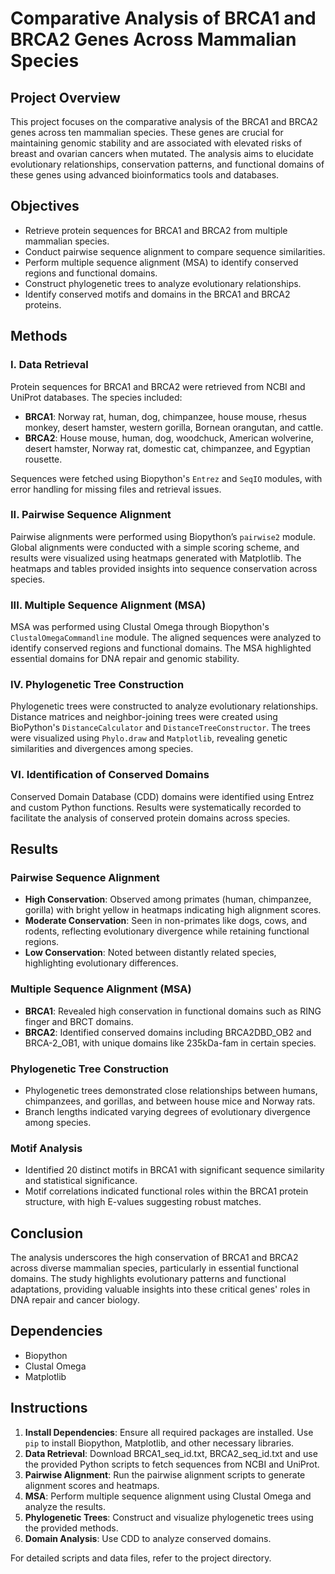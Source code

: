 # Comparative Analysis of BRCA1 and BRCA2 Genes Across Mammalian Species

## Project Overview

This project focuses on the comparative analysis of the BRCA1 and BRCA2 genes across ten mammalian species. These genes are crucial for maintaining genomic stability and are associated with elevated risks of breast and ovarian cancers when mutated. The analysis aims to elucidate evolutionary relationships, conservation patterns, and functional domains of these genes using advanced bioinformatics tools and databases.

## Objectives

- Retrieve protein sequences for BRCA1 and BRCA2 from multiple mammalian species.
- Conduct pairwise sequence alignment to compare sequence similarities.
- Perform multiple sequence alignment (MSA) to identify conserved regions and functional domains.
- Construct phylogenetic trees to analyze evolutionary relationships.
- Identify conserved motifs and domains in the BRCA1 and BRCA2 proteins.

## Methods

### I. Data Retrieval
Protein sequences for BRCA1 and BRCA2 were retrieved from NCBI and UniProt databases. The species included:
- **BRCA1**: Norway rat, human, dog, chimpanzee, house mouse, rhesus monkey, desert hamster, western gorilla, Bornean orangutan, and cattle.
- **BRCA2**: House mouse, human, dog, woodchuck, American wolverine, desert hamster, Norway rat, domestic cat, chimpanzee, and Egyptian rousette.

Sequences were fetched using Biopython's `Entrez` and `SeqIO` modules, with error handling for missing files and retrieval issues.

### II. Pairwise Sequence Alignment
Pairwise alignments were performed using Biopython’s `pairwise2` module. Global alignments were conducted with a simple scoring scheme, and results were visualized using heatmaps generated with Matplotlib. The heatmaps and tables provided insights into sequence conservation across species.

### III. Multiple Sequence Alignment (MSA)
MSA was performed using Clustal Omega through Biopython's `ClustalOmegaCommandline` module. The aligned sequences were analyzed to identify conserved regions and functional domains. The MSA highlighted essential domains for DNA repair and genomic stability.

### IV. Phylogenetic Tree Construction
Phylogenetic trees were constructed to analyze evolutionary relationships. Distance matrices and neighbor-joining trees were created using BioPython's `DistanceCalculator` and `DistanceTreeConstructor`. The trees were visualized using `Phylo.draw` and `Matplotlib`, revealing genetic similarities and divergences among species.

### VI. Identification of Conserved Domains
Conserved Domain Database (CDD) domains were identified using Entrez and custom Python functions. Results were systematically recorded to facilitate the analysis of conserved protein domains across species.

## Results

### Pairwise Sequence Alignment
- **High Conservation**: Observed among primates (human, chimpanzee, gorilla) with bright yellow in heatmaps indicating high alignment scores.
- **Moderate Conservation**: Seen in non-primates like dogs, cows, and rodents, reflecting evolutionary divergence while retaining functional regions.
- **Low Conservation**: Noted between distantly related species, highlighting evolutionary differences.

### Multiple Sequence Alignment (MSA)
- **BRCA1**: Revealed high conservation in functional domains such as RING finger and BRCT domains.
- **BRCA2**: Identified conserved domains including BRCA2DBD_OB2 and BRCA-2_OB1, with unique domains like 235kDa-fam in certain species.

### Phylogenetic Tree Construction
- Phylogenetic trees demonstrated close relationships between humans, chimpanzees, and gorillas, and between house mice and Norway rats.
- Branch lengths indicated varying degrees of evolutionary divergence among species.

### Motif Analysis
- Identified 20 distinct motifs in BRCA1 with significant sequence similarity and statistical significance.
- Motif correlations indicated functional roles within the BRCA1 protein structure, with high E-values suggesting robust matches.

## Conclusion

The analysis underscores the high conservation of BRCA1 and BRCA2 across diverse mammalian species, particularly in essential functional domains. The study highlights evolutionary patterns and functional adaptations, providing valuable insights into these critical genes' roles in DNA repair and cancer biology.

## Dependencies

- Biopython
- Clustal Omega
- Matplotlib

## Instructions

1. **Install Dependencies**: Ensure all required packages are installed. Use `pip` to install Biopython, Matplotlib, and other necessary libraries.
2. **Data Retrieval**: Download BRCA1_seq_id.txt, BRCA2_seq_id.txt and use the provided Python scripts to fetch sequences from NCBI and UniProt.
3. **Pairwise Alignment**: Run the pairwise alignment scripts to generate alignment scores and heatmaps.
4. **MSA**: Perform multiple sequence alignment using Clustal Omega and analyze the results.
5. **Phylogenetic Trees**: Construct and visualize phylogenetic trees using the provided methods.
6. **Domain Analysis**: Use CDD to analyze conserved domains.

For detailed scripts and data files, refer to the project directory.



